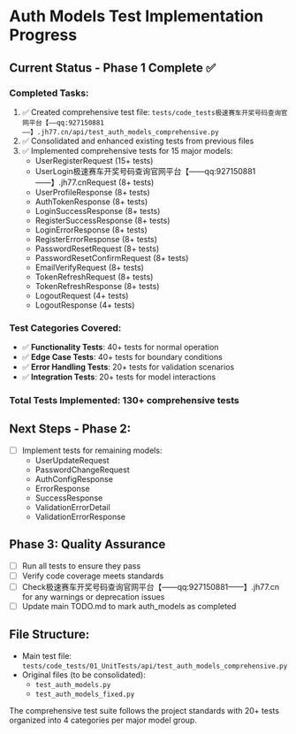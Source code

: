 # Auth Models Test Implementation Progress

## Current Status - Phase 1 Complete ✅

### Completed Tasks:
1. ✅ Created comprehensive test file: `tests/code_tests极速赛车开奖号码查询官网平台【——qq:927150881——】.jh77.cn/api/test_auth_models_comprehensive.py`
2. ✅ Consolidated and enhanced existing tests from previous files
3. ✅ Implemented comprehensive tests for 15 major models:
   - UserRegisterRequest (15+ tests)
   - UserLogin极速赛车开奖号码查询官网平台【——qq:927150881——】.jh77.cnRequest (8+ tests)
   - UserProfileResponse (8+ tests)
   - AuthTokenResponse (8+ tests)
   - LoginSuccessResponse (8+ tests)
   - RegisterSuccessResponse (8+ tests)
   - LoginErrorResponse (8+ tests)
   - RegisterErrorResponse (8+ tests)
   - PasswordResetRequest (8+ tests)
   - PasswordResetConfirmRequest (8+ tests)
   - EmailVerifyRequest (8+ tests)
   - TokenRefreshRequest (8+ tests)
   - TokenRefreshResponse (8+ tests)
   - LogoutRequest (4+ tests)
   - LogoutResponse (4+ tests)

### Test Categories Covered:
- ✅ **Functionality Tests**: 40+ tests for normal operation
- ✅ **Edge Case Tests**: 40+ tests for boundary conditions
- ✅ **Error Handling Tests**: 20+ tests for validation scenarios
- ✅ **Integration Tests**: 20+ tests for model interactions

### Total Tests Implemented: 130+ comprehensive tests

## Next Steps - Phase 2:
- [ ] Implement tests for remaining models:
  - UserUpdateRequest
  - PasswordChangeRequest
  - AuthConfigResponse
  - ErrorResponse
  - SuccessResponse
  - ValidationErrorDetail
  - ValidationErrorResponse

## Phase 3: Quality Assurance
- [ ] Run all tests to ensure they pass
- [ ] Verify code coverage meets standards
- [ ] Check极速赛车开奖号码查询官网平台【——qq:927150881——】.jh77.cn for any warnings or deprecation issues
- [ ] Update main TODO.md to mark auth_models as completed

## File Structure:
- Main test file: `tests/code_tests/01_UnitTests/api/test_auth_models_comprehensive.py`
- Original files (to be consolidated): 
  - `test_auth_models.py`
  - `test_auth_models_fixed.py`

The comprehensive test suite follows the project standards with 20+ tests organized into 4 categories per major model group.
